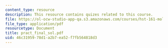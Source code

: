 ```yaml
---
content_type: resource
description: This resource contains quizes related to this course.
file: https://ol-ocw-studio-app-qa.s3.amazonaws.com/courses/hst-161-molecular-biology-and-genetics-in-modern-medicine-fall-2007/46c3195978d1a2b7ea52f7fb564818d3_pract_final_sol.pdf
file_type: application/pdf
resourcetype: Document
title: pract_final_sol.pdf
uid: 46c31959-78d1-a2b7-ea52-f7fb564818d3
---
```

